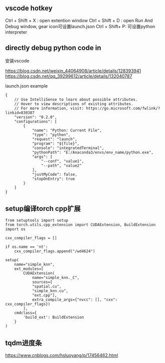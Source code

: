 ## vscode hotkey
Ctrl + Shift + X : open extention window
Ctrl + Shift + D : open Run And Debug window, gear icon可设置launch.json
Ctrl + Shift+ P: 可设置python interpreter

## directly debug python code in

安装vscode 


https://blog.csdn.net/weixin_44064908/article/details/128393941
https://blog.csdn.net/qq_39299612/article/details/132040787

launch.json example
```
{
    // Use IntelliSense to learn about possible attributes.
    // Hover to view descriptions of existing attributes.
    // For more information, visit: https://go.microsoft.com/fwlink/?linkid=830387
    "version": "0.2.0",
    "configurations": [
        {
            "name": "Python: Current File",
            "type": "python",
            "request": "launch",
            "program": "${file}",
            "console": "integratedTerminal",
            "pythonPath": "E:/Anaconda3/envs/env_name/python.exe",
            "args": [
                "--conf", "value1",
                "--path", "value2"
            ],
            "justMyCode": false,
            "stopOnEntry": true
        }
    ]
}

```

## setup编译torch cpp扩展 
```
from setuptools import setup
from torch.utils.cpp_extension import CUDAExtension, BuildExtension
import os

cxx_compiler_flags = []

if os.name == 'nt':
    cxx_compiler_flags.append("/wd4624")

setup(
    name="simple_knn",
    ext_modules=[
        CUDAExtension(
            name="simple_knn._C",
            sources=[
            "spatial.cu", 
            "simple_knn.cu",
            "ext.cpp"],
            extra_compile_args={"nvcc": [], "cxx": cxx_compiler_flags})
        ],
    cmdclass={
        'build_ext': BuildExtension
    }
)
```

## tqdm进度条
https://www.cnblogs.com/hsluoyang/p/17456462.html


